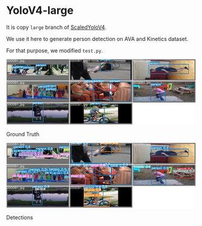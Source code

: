 
# YoloV4-large


It is copy `large` branch of [ScaledYoloV4](https://github.com/WongKinYiu/ScaledYOLOv4/tree/yolov4-large). 

We use it here to generate person detection on AVA and Kinetics dataset.

For that purpose, we modified `test.py`.


![Ground Truth](./test_batch0_gt.jpg)

Ground Truth

![Detections](./test_batch0_pred.jpg)

Detections